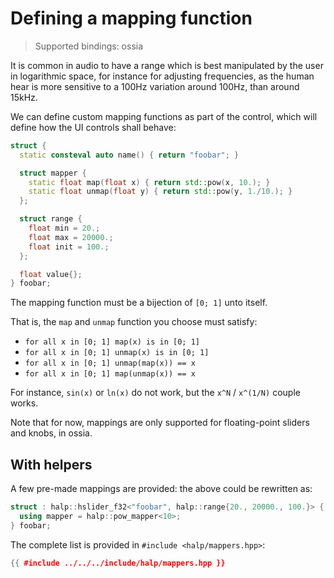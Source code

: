 # Defining a mapping function

> Supported bindings: ossia

It is common in audio to have a range which is best manipulated by the user in logarithmic space,
for instance for adjusting frequencies, as the human hear is more sensitive to a 100Hz variation around 100Hz, than around 15kHz.

We can define custom mapping functions as part of the control, which will define
how the UI controls shall behave:

```cpp
struct {
  static consteval auto name() { return "foobar"; }

  struct mapper {
    static float map(float x) { return std::pow(x, 10.); }
    static float unmap(float y) { return std::pow(y, 1./10.); }
  };

  struct range {
    float min = 20.;
    float max = 20000.;
    float init = 100.;
  };

  float value{};
} foobar;
```

The mapping function must be a bijection of `[0; 1]` unto itself.

That is, the `map` and `unmap` function you choose must satisfy:
- `for all x in [0; 1] map(x) is in [0; 1]`
- `for all x in [0; 1] unmap(x) is in [0; 1]`
- `for all x in [0; 1] unmap(map(x)) == x`
- `for all x in [0; 1] map(unmap(x)) == x`

For instance, `sin(x)` or `ln(x)` do not work, but the `x^N` / `x^(1/N)` couple works.

Note that for now, mappings are only supported for floating-point sliders and knobs, in ossia.

## With helpers
A few pre-made mappings are provided: the above could be rewritten as:

```cpp
struct : halp::hslider_f32<"foobar", halp::range{20., 20000., 100.}> {
  using mapper = halp::pow_mapper<10>;
} foobar;
```

The complete list is provided in `#include <halp/mappers.hpp>`:

```cpp
{{ #include ../../../include/halp/mappers.hpp }}
```

